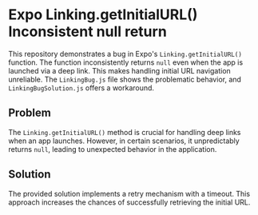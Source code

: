 # Expo Linking.getInitialURL() Inconsistent null return

This repository demonstrates a bug in Expo's `Linking.getInitialURL()` function.  The function inconsistently returns `null` even when the app is launched via a deep link. This makes handling initial URL navigation unreliable.  The `LinkingBug.js` file shows the problematic behavior, and `LinkingBugSolution.js` offers a workaround.

## Problem

The `Linking.getInitialURL()` method is crucial for handling deep links when an app launches.  However, in certain scenarios, it unpredictably returns `null`, leading to unexpected behavior in the application.

## Solution

The provided solution implements a retry mechanism with a timeout.  This approach increases the chances of successfully retrieving the initial URL.